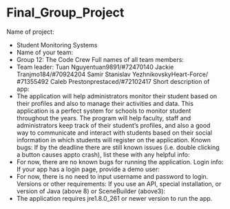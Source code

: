 # Final_Group_Project

Name of project:
-	Student Monitoring Systems
- Name of your team:
-	Group 12: The Code Crew
Full names of all team members:
- Team leader:         Tuan Nguyentuan9891/#72470140
                     Jackie Tranjmo184/#70924204
                     Samir Stanislav YezhnikovskyHeart-Force/ #71355492
                     Caleb Prestonprestaced/#72102417
Short description of app:
- The application will help administrators monitor their student based on their profiles and also to manage their activities and data. This application is a perfect system for schools to monitor student throughout the years. The program will help faculty, staff and administrators keep track of their student’s profiles, and also a good way to communicate and interact with students based on their social information in which students will register on the application.
Known bugs: If by the deadline there are still known issues (i.e. double clicking a button causes appto crash), list these with any helpful info:
- For now, there are no known bugs for running  the application.
Login info: If your app has a login page, provide a demo user:
- For now, there is no need to input username  and password to login.
Versions or other requirements: If you use an API, special installation, or version of Java (above 8) or SceneBuilder (above3):
- The application requires jre1.8.0_261 or newer version to run the app.
